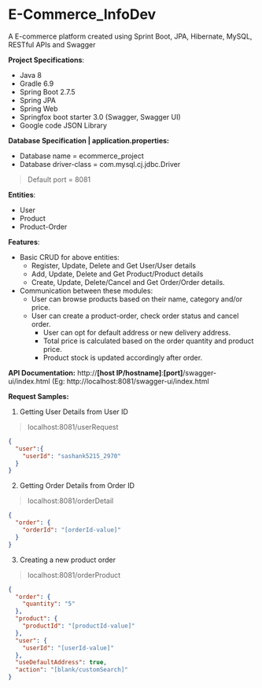 # E-Commerce_InfoDev
A E-commerce platform created using Sprint Boot, JPA, Hibernate, MySQL, RESTful APIs and Swagger

**Project Specifications**:
* Java 8
* Gradle 6.9
* Spring Boot 2.7.5
* Spring JPA
* Spring Web
* Springfox boot starter 3.0 (Swagger, Swagger UI)
* Google code JSON Library

**Database Specification | application.properties:**
  * Database name = ecommerce_project
  * Database driver-class = com.mysql.cj.jdbc.Driver

>Default port = 8081

**Entities**:
* User
* Product
* Product-Order

**Features**:
* Basic CRUD for above entities:
    * Register, Update, Delete and Get User/User details
    * Add, Update, Delete and Get Product/Product details
    * Create, Update, Delete/Cancel and Get Order/Order details.
* Communication between these modules:
  * User can browse products based on their name, category and/or price.
  * User can create a product-order, check order status and cancel order.
    * User can opt for default address or new delivery address.
    * Total price is calculated based on the order quantity and product price.
    * Product stock is updated accordingly after order.

**API Documentation:** http://**[host IP/hostname]**:**[port]**/swagger-ui/index.html (Eg: http://localhost:8081/swagger-ui/index.html

**Request Samples:**

1. Getting User Details from User ID
> localhost:8081/userRequest
```json
{
  "user":{
    "userId": "sashank5215_2970"
  }
}
```

2. Getting Order Details from Order ID
> localhost:8081/orderDetail
```json
{
  "order": {
    "orderId": "[orderId-value]"
  }
}
```
3. Creating a new product order
> localhost:8081/orderProduct
```json
{
  "order": {
    "quantity": "5"
  },
  "product": {
    "productId": "[productId-value]"
  },
  "user": {
    "userId": "[userId-value]"
  },
  "useDefaultAddress": true,
  "action": "[blank/customSearch]"
}
```